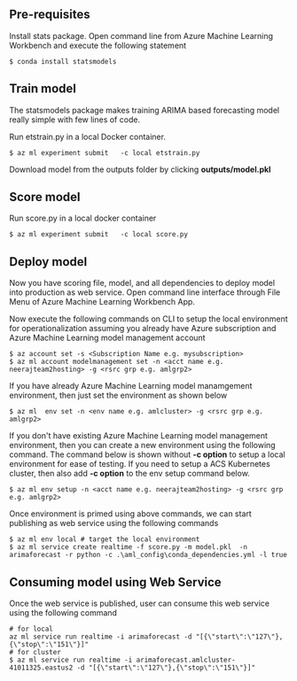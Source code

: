 
## Pre-requisites
Install stats package. Open command line from Azure Machine Learning Workbench and execute the following statement

```
$ conda install statsmodels
```

## Train model


The statsmodels package makes training ARIMA based forecasting model really simple with few lines of code.

Run etstrain.py in a local Docker container.
```
$ az ml experiment submit   -c local etstrain.py
```

Download model from the outputs folder by clicking **outputs/model.pkl** 


## Score model


Run score.py in a local docker container
```
$ az ml experiment submit   -c local score.py
```

## Deploy model

Now you have scoring file, model, and all dependencies to deploy model into production as web service. Open command line interface through File Menu of Azure Machine Learning Workbench App. 

Now execute the following commands on CLI to setup the local environment for operationalization assuming you already have Azure subscription and Azure Machine Learning model management account
```
$ az account set -s <Subscription Name e.g. mysubscription>
$ az ml account modelmanagement set -n <acct name e.g. neerajteam2hosting> -g <rsrc grp e.g. amlgrp2>
```

If you have already Azure Machine Learning model manamgement environment, then just set the environment as shown below

```
$ az ml  env set -n <env name e.g. amlcluster> -g <rsrc grp e.g. amlgrp2>
```

If you don't have existing Azure Machine Learning model management environment, then you can create a new environment using the following command. The command below is shown without **-c option** to setup a local environment for ease of testing. If you need to setup a ACS Kubernetes cluster, then also add **-c option** to the env setup command below. 

```
$ az ml env setup -n <acct name e.g. neerajteam2hosting> -g <rsrc grp e.g. amlgrp2>
```
Once environment is primed using above commands, we can start publishing as web service using the following commands
```	
$ az ml env local # target the local environment
$ az ml service create realtime -f score.py -m model.pkl  -n arimaforecast -r python -c .\aml_config\conda_dependencies.yml -l true
```
## Consuming model using Web Service

Once the web service is published, user can consume this web service using the following command
```
# for local
az ml service run realtime -i arimaforecast -d "[{\"start\":\"127\"},{\"stop\":\"151\"}]"
# for cluster 
$ az ml service run realtime -i arimaforecast.amlcluster-41011325.eastus2 -d "[{\"start\":\"127\"},{\"stop\":\"151\"}]"
```
